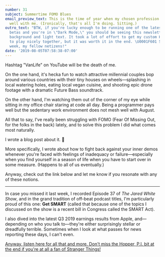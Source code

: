 ```yaml
---
number: 31
subject: Summertime FOMO Blues
email_preview_text: This is the time of year when my chosen profession is not sitting
  well with me. (Ironically, that's all I'm doing. Sitting.)
outro_text: "BTW, if you're lucky enough to be running one of the latest iOS or macOS
  betas and you're in \"Dark Mode,\" you should be seeing this newsletter with a dark
  background and light text. It took a lot of effort to get my custom HTML and MailChimp
  to play nicely together, but it was worth it in the end. \U0001F601 See ya next
  week, my fellow netizens!"
date: '2019-08-05T07:58:38-07:00'
---
```


Hashtag "VanLife" on YouTube will be the death of me.

On the one hand, it's hecka fun to watch attractive millennial couples bop around various countries with their tiny houses on wheels—splashing in local watering holes, eating local vegan cuisine, and shooting epic drone footage with a dramatic Future Bass soundtrack.

On the other hand, I'm watching them out of the corner of my eye while sitting in my office chair staring at code all day. Being a programmer pays well but the sedentary work environment does not mesh well with August.

All that to say, I've really been struggling with FOMO (Fear Of Missing Out, for the folks in the back) lately, and to solve this problem I did what comes most naturally.

I wrote a blog post about it. 🤣

More specifically, I wrote about how to fight back against your inner demos whenever you're faced with feelings of inadequacy or failure—especially when you find yourself in a season of life when you have to start over in some measure. (Happens to all of us eventually.)

Anyway, check out the link below and let me know if you resonate with any of these notions.

----

In case you missed it last week, I recorded Episode 37 of _The Jared White Show_, and in the grand tradition of off-beat podcast titles, I'm particularly proud of this one: **Get SMART** (called that because one of the topics I discussed on the show is a recent bill in Congress called the SMART Act).

I also dived into the latest Q3 2019 earnings results from Apple, and—depending on who you talk to—they're either surprisingly stellar or dreadfully terrible. Sometimes when I look at what passes for news reporting these days, I can't even.

[Anyway, listen here for all that and more. Don't miss the Hopper, P.I. bit at the end if you're at all a fan of Stranger Things!](https://jaredwhite.com/podcast/37/)